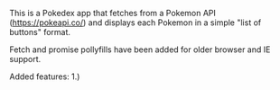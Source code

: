 This is a Pokedex app that fetches from a Pokemon API (https://pokeapi.co/) and displays each Pokemon in a simple "list of buttons" format.

Fetch and promise pollyfills have been added for older browser and IE support.

Added features:
1.) 
